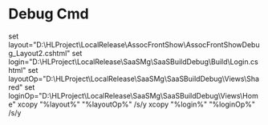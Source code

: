 # Debug Cmd

set layout="D:\HLProject\LocalRelease\AssocFrontShow\AssocFrontShowDebug\_Layout2.cshtml"
set login="D:\HLProject\LocalRelease\SaaSMg\SaaSBuildDebug\Build\Login.cshtml"
set layoutOp="D:\HLProject\LocalRelease\SaaSMg\SaaSBuildDebug\Views\Shared\"
set loginOp="D:\HLProject\LocalRelease\SaaSMg\SaaSBuildDebug\Views\Home\"
xcopy "%layout%" "%layoutOp%" \/s\/y
xcopy "%login%" "%loginOp%" \/s\/y


